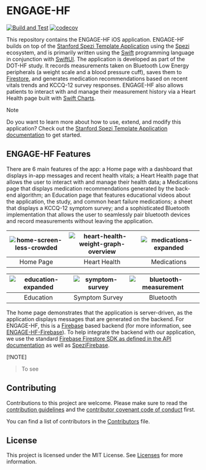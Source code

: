 <!--

This source file is part of the ENGAGE-HF based on the Stanford Spezi Template Application project

SPDX-FileCopyrightText: 2023 Stanford University

SPDX-License-Identifier: MIT

-->

# ENGAGE-HF
[![Build and Test](https://github.com/StanfordBDHG/ENGAGE-HF-iOS/actions/workflows/build-and-test.yml/badge.svg)](https://github.com/StanfordBDHG/ENGAGE-HF-iOS/actions/workflows/build-and-test.yml)
[![codecov](https://codecov.io/gh/StanfordBDHG/ENGAGE-HF-iOS/graph/badge.svg?token=sFNNo3AoNd)](https://codecov.io/gh/StanfordBDHG/ENGAGE-HF-iOS)

This repository contains the ENGAGE-HF iOS application. ENGAGE-HF builds on top of the [Stanford Spezi Template Application](https://github.com/StanfordSpezi/SpeziTemplateApplication) using the [Spezi](https://github.com/StanfordSpezi/Spezi) ecosystem, and is primarily written using the [Swift](https://www.swift.org) programming language in conjunction with [SwiftUI](https://developer.apple.com/documentation/swiftui/). The application is developed as part of the DOT-HF study. It records measurements taken on Bluetooth Low Energy peripherals (a weight scale and a blood pressure cuff), saves them to [Firestore](https://firebase.google.com/docs/firestore), and generates medication recommendations based on recent vitals trends and KCCQ-12 survey responses. ENGAGE-HF also allows patients to interact with and manage their measurement history via a Heart Health page built with [Swift Charts](https://developer.apple.com/documentation/charts).

> [!NOTE]
> Do you want to learn more about how to use, extend, and modify this application? Check out the [Stanford Spezi Template Application documentation](https://stanfordspezi.github.io/SpeziTemplateApplication) to get started.


## ENGAGE-HF Features

There are 6 main features of the app: a Home page with a dashboard that displays in-app messages and recent health vitals; a Heart Health page that allows the user to interact with and manage their health data; a Medications page that displays medication recommendations generated by the back-end algorithm; an Education page that features educational videos about the application, the study, and common heart failure medications; a sheet that displays a KCCQ-12 symptom survey; and a sophisticated Bluetooth implementation that allows the user to seamlessly pair bluetooth devices and record measurements without leaving the application.

|![home-screen-less-crowded](https://github.com/user-attachments/assets/2735c038-8abd-4f2d-91fa-fad9dcc5bba0)|![heart-health-weight-graph-overview](https://github.com/user-attachments/assets/f8ec1f2d-8895-4b4b-9161-cd75ed87966f)|![medications-expanded](https://github.com/user-attachments/assets/b627b757-2522-498d-8b67-fdb4fa7b7dd8)|
|:--:|:--:|:--:|
|Home Page|Heart Health|Medications|

|![education-expanded](https://github.com/user-attachments/assets/72def7c7-4f6f-4dfe-bde1-a92f194f5598)|![symptom-survey](https://github.com/user-attachments/assets/42b457a3-7943-4ffd-a5cb-afff16e58df1)|![bluetooth-measurement](https://github.com/user-attachments/assets/50b5f1d9-383d-44b6-9350-7bd135259890)|
|:--:|:--:|:--:|
|Education|Symptom Survey|Bluetooth|


The home page demonstrates that the application is server-driven, as the application displays messages that are generated on the backend. For ENGAGE-HF, this is a [Firebase](https://firebase.google.com/docs) based backend (for more information, see [ENGAGE-HF-Firebase](https://github.com/StanfordBDHG/ENGAGE-HF-Firebase)). To help integrate the backend with our application, we use the standard [Firebase Firestore SDK as defined in the API documentation](https://firebase.google.com/docs/firestore/manage-data/add-data#swift) as well as [SpeziFirebase](https://github.com/StanfordSpezi/SpeziFirebase).

[!NOTE]
> To see


## Contributing

Contributions to this project are welcome. Please make sure to read the [contribution guidelines](https://github.com/StanfordSpezi/.github/blob/main/CONTRIBUTING.md) and the [contributor covenant code of conduct](https://github.com/StanfordSpezi/.github/blob/main/CODE_OF_CONDUCT.md) first.

You can find a list of contributors in the [Contributors](https://github.com/StanfordBDHG/ENGAGE-HF-iOS/blob/main/CONTRIBUTORS.md) file.

## License

This project is licensed under the MIT License. See [Licenses](LICENSES) for more information.
